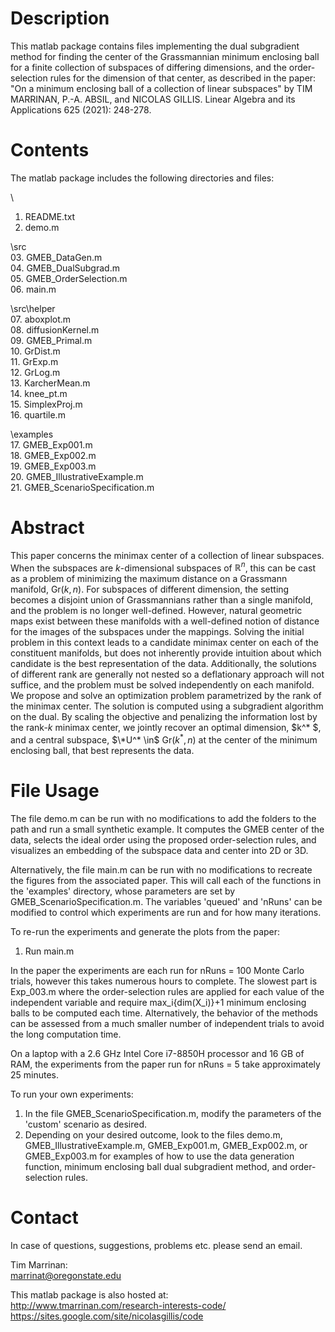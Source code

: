 
# Description #

This matlab package contains files implementing the dual subgradient method for finding the center of the Grassmannian minimum enclosing ball for a finite collection of subspaces of differing dimensions, and the order-selection rules for the dimension of that center, as described in the paper:  
"On a minimum enclosing ball of a collection of linear subspaces" by TIM MARRINAN, P.-A. ABSIL, and NICOLAS GILLIS.
Linear Algebra and its Applications 625 (2021): 248-278.


# Contents #

The matlab package includes the following directories and files:

\
01. README.txt  
02. demo.m

\src\
03.  GMEB_DataGen.m  
04.  GMEB_DualSubgrad.m  
05.  GMEB_OrderSelection.m  
06.  main.m  

\src\helper\
07.  aboxplot.m  
08.  diffusionKernel.m  
09.  GMEB_Primal.m  
10.  GrDist.m  
11.  GrExp.m  
12.  GrLog.m  
13.  KarcherMean.m  
14.  knee_pt.m  
15.  SimplexProj.m  
16.  quartile.m

\examples\
17. GMEB_Exp001.m  
18. GMEB_Exp002.m  
19. GMEB_Exp003.m  
20. GMEB_IllustrativeExample.m  
21. GMEB_ScenarioSpecification.m  


# Abstract #

This paper concerns the minimax center of a collection of linear subspaces.  When the subspaces are $k$-dimensional subspaces of $\mathbb{R}^n$, this can be cast as a problem of minimizing the maximum distance on a Grassmann manifold, Gr$(k,n)$.  For subspaces of different dimension, the setting becomes a disjoint union of Grassmannians rather than a single manifold, and the problem is no longer well-defined. However, natural geometric maps exist between these manifolds with a well-defined notion of distance for the images of the subspaces under the mappings. Solving the initial problem in this context leads to a candidate minimax center on each of the constituent manifolds, but does not inherently provide intuition about which candidate is the best representation of the data.  Additionally, the solutions of different rank are generally not nested so a deflationary approach will not suffice, and the problem must be solved independently on each manifold.  We propose and solve an optimization problem parametrized by the rank of the minimax center.  The solution is computed using a subgradient algorithm on the dual. By scaling the objective and penalizing the information lost by the rank-$k$ minimax center, we jointly recover an optimal dimension, $k^* $, and a central subspace, $\*U^* \in$ Gr$(k^* ,n)$ at the center of the minimum enclosing ball, that best represents the data.


# File Usage #

The file demo.m can be run with no modifications to add the folders to the path and run a small synthetic example. It computes the GMEB center of the data, selects the ideal order using the proposed order-selection rules, and visualizes an embedding of the subspace data and center into 2D or 3D.

Alternatively, the file main.m can be run with no modifications to recreate the figures from the associated paper.  This will call each of the functions in the 'examples' directory, whose parameters are set by GMEB_ScenarioSpecification.m. The variables 'queued' and 'nRuns' can be modified to control which experiments are run and for how many iterations.

To re-run the experiments and generate the plots from the paper:
01. Run main.m

In the paper the experiments are each run for nRuns = 100 Monte Carlo trials, however this takes numerous hours to complete. The slowest part is Exp_003.m where the order-selection rules are applied for each value of the independent variable and require max_i{dim(X_i)}+1 minimum enclosing balls to be computed each time. Alternatively, the behavior of the methods can be assessed from a much smaller number of independent trials to avoid the long computation time. 

On a laptop with a 2.6 GHz Intel Core i7-8850H processor and 16 GB of RAM, the experiments from the paper run for nRuns = 5 take approximately 25 minutes. 

To run your own experiments:  
01. In the file GMEB_ScenarioSpecification.m, modify the parameters of the 'custom' scenario as desired.  
02. Depending on your desired outcome, look to the files demo.m, GMEB_IllustrativeExample.m, GMEB_Exp001.m, GMEB_Exp002.m, or GMEB_Exp003.m for examples of how to use the data generation function, minimum enclosing ball dual subgradient method, and order-selection rules.



# Contact #

In case of questions, suggestions, problems etc. please send an email.

Tim Marrinan:  
marrinat@oregonstate.edu

This matlab package is also hosted at:  
http://www.tmarrinan.com/research-interests-code/  
https://sites.google.com/site/nicolasgillis/code
